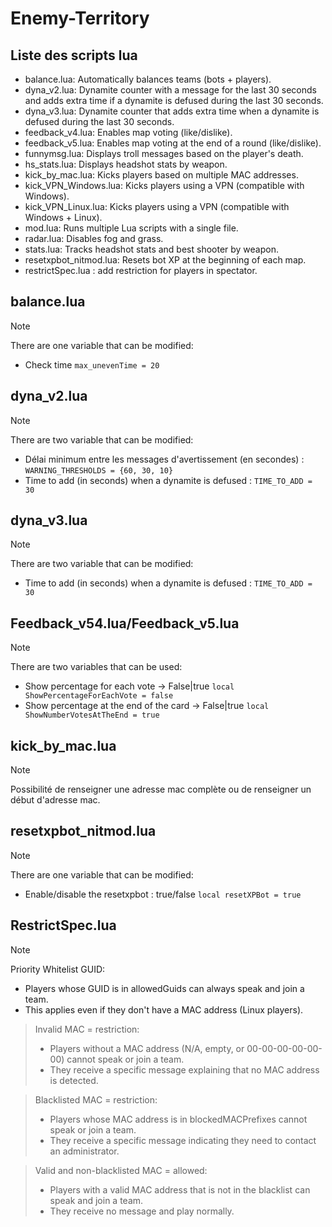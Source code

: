 # Enemy-Territory

## Liste des scripts lua
+ balance.lua: Automatically balances teams (bots + players).
+ dyna_v2.lua: Dynamite counter with a message for the last 30 seconds and adds extra time if a dynamite is defused during the last 30 seconds.
+ dyna_v3.lua: Dynamite counter that adds extra time when a dynamite is defused during the last 30 seconds.
+ feedback_v4.lua: Enables map voting (like/dislike).
+ feedback_v5.lua: Enables map voting at the end of a round (like/dislike).
+ funnymsg.lua: Displays troll messages based on the player's death.
+ hs_stats.lua: Displays headshot stats by weapon.
+ kick_by_mac.lua: Kicks players based on multiple MAC addresses.
+ kick_VPN_Windows.lua: Kicks players using a VPN (compatible with Windows).
+ kick_VPN_Linux.lua: Kicks players using a VPN (compatible with Windows + Linux).
+ mod.lua: Runs multiple Lua scripts with a single file.
+ radar.lua: Disables fog and grass.
+ stats.lua: Tracks headshot stats and best shooter by weapon.
+ resetxpbot_nitmod.lua: Resets bot XP at the beginning of each map.
+ restrictSpec.lua : add restriction for players in spectator.

## balance.lua
> [!NOTE]
> There are one variable that can be modified:
>+ Check time 
>```max_unevenTime = 20```

## dyna_v2.lua
> [!NOTE]
> There are two variable that can be modified:
>+ Délai minimum entre les messages d'avertissement (en secondes) :
>```WARNING_THRESHOLDS = {60, 30, 10}```
>+ Time to add (in seconds) when a dynamite is defused :
>```TIME_TO_ADD = 30```

## dyna_v3.lua
> [!NOTE]
> There are two variable that can be modified:
>+ Time to add (in seconds) when a dynamite is defused :
>```TIME_TO_ADD = 30```

## Feedback_v54.lua/Feedback_v5.lua
> [!NOTE]
> There are two variables that can be used:
>+ Show percentage for each vote -> False|true
>```local ShowPercentageForEachVote = false```
>+ Show percentage at the end of the card -> False|true
>```local ShowNumberVotesAtTheEnd = true```

## kick_by_mac.lua
> [!NOTE]
> Possibilité de renseigner une adresse mac complète ou de renseigner un début d'adresse mac.

## resetxpbot_nitmod.lua
> [!NOTE]
> There are one variable that can be modified:
>+ Enable/disable the resetxpbot : true/false
>```local resetXPBot = true```

## RestrictSpec.lua
> [!NOTE]
> Priority Whitelist GUID:
>+ Players whose GUID is in allowedGuids can always speak and join a team.
>+ This applies even if they don't have a MAC address (Linux players).

> Invalid MAC = restriction:
>+ Players without a MAC address (N/A, empty, or 00-00-00-00-00-00) cannot speak or join a team.
>+ They receive a specific message explaining that no MAC address is detected.

> Blacklisted MAC = restriction:
>+ Players whose MAC address is in blockedMACPrefixes cannot speak or join a team.
>+ They receive a specific message indicating they need to contact an administrator.

> Valid and non-blacklisted MAC = allowed:
>+ Players with a valid MAC address that is not in the blacklist can speak and join a team.
>+ They receive no message and play normally.
